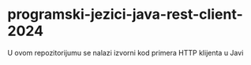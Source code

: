 # programski-jezici-java-rest-client-2024
U ovom repozitorijumu se nalazi izvorni kod primera HTTP klijenta u Javi
